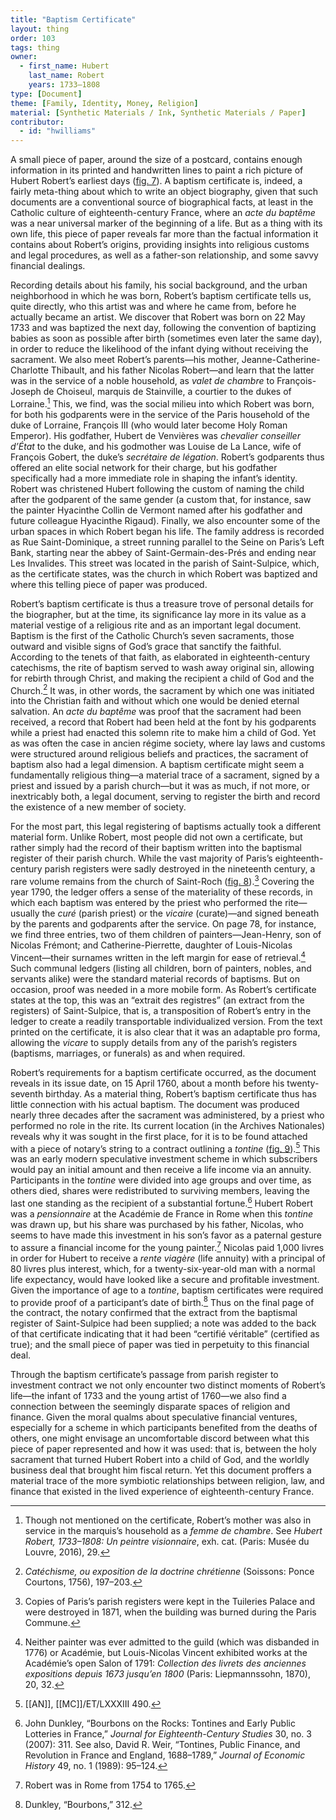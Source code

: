 ```yaml
---
title: "Baptism Certificate"
layout: thing
order: 103
tags: thing
owner:
  - first_name: Hubert
    last_name: Robert
    years: 1733–1808
type: [Document]
theme: [Family, Identity, Money, Religion]
material: [Synthetic Materials / Ink, Synthetic Materials / Paper]
contributor:
  - id: "hwilliams"
---
```


A small piece of paper, around the size of a postcard, contains enough information in its printed and handwritten lines to paint a rich picture of Hubert Robert’s earliest days ([fig. 7](#fig.-7)). A baptism certificate is, indeed, a fairly meta-thing about which to write an object biography, given that such documents are a conventional source of biographical facts, at least in the Catholic culture of eighteenth-century France, where an *acte du baptême* was a near universal marker of the beginning of a life. But as a thing with its own life, this piece of paper reveals far more than the factual information it contains about Robert’s origins, providing insights into religious customs and legal procedures, as well as a father-son relationship, and some savvy financial dealings.

Recording details about his family, his social background, and the urban neighborhood in which he was born, Robert’s baptism certificate tells us, quite directly, who this artist was and where he came from, before he actually became an artist. We discover that Robert was born on 22 May 1733 and was baptized the next day, following the convention of baptizing babies as soon as possible after birth (sometimes even later the same day), in order to reduce the likelihood of the infant dying without receiving the sacrament. We also meet Robert’s parents—his mother, Jeanne-Catherine-Charlotte Thibault, and his father Nicolas Robert—and learn that the latter was in the service of a noble household, as *valet de chambre* to François-Joseph de Choiseul, marquis de Stainville, a courtier to the dukes of Lorraine.[^1] This, we find, was the social milieu into which Robert was born, for both his godparents were in the service of the Paris household of the duke of Lorraine, François III (who would later become Holy Roman Emperor). His godfather, Hubert de Venvières was *chevalier conseiller d’État* to the duke, and his godmother was Louise de La Lance, wife of François Gobert, the duke’s *secrétaire de légation*. Robert’s godparents thus offered an elite social network for their charge, but his godfather specifically had a more immediate role in shaping the infant’s identity. Robert was christened Hubert following the custom of naming the child after the godparent of the same gender (a custom that, for instance, saw the painter Hyacinthe Collin de Vermont named after his godfather and future colleague Hyacinthe Rigaud). Finally, we also encounter some of the urban spaces in which Robert began his life. The family address is recorded as Rue Saint-Dominique, a street running parallel to the Seine on Paris’s Left Bank, starting near the abbey of Saint-Germain-des-Prés and ending near Les Invalides. This street was located in the parish of Saint-Sulpice, which, as the certificate states, was the church in which Robert was baptized and where this telling piece of paper was produced.

Robert’s baptism certificate is thus a treasure trove of personal details for the biographer, but at the time, its significance lay more in its value as a material vestige of a religious rite and as an important legal document. Baptism is the first of the Catholic Church’s seven sacraments, those outward and visible signs of God’s grace that sanctify the faithful. According to the tenets of that faith, as elaborated in eighteenth-century catechisms, the rite of baptism served to wash away original sin, allowing for rebirth through Christ, and making the recipient a child of God and the Church.[^2] It was, in other words, the sacrament by which one was initiated into the Christian faith and without which one would be denied eternal salvation. An *acte du baptême* was proof that the sacrament had been received, a record that Robert had been held at the font by his godparents while a priest had enacted this solemn rite to make him a child of God. Yet as was often the case in ancien régime society, where lay laws and customs were structured around religious beliefs and practices, the sacrament of baptism also had a legal dimension. A baptism certificate might seem a fundamentally religious thing—a material trace of a sacrament, signed by a priest and issued by a parish church—but it was as much, if not more, or inextricably both, a legal document, serving to register the birth and record the existence of a new member of society.

For the most part, this legal registering of baptisms actually took a different material form. Unlike Robert, most people did not own a certificate, but rather simply had the record of their baptism written into the baptismal register of their parish church. While the vast majority of Paris’s eighteenth-century parish registers were sadly destroyed in the nineteenth century, a rare volume remains from the church of Saint-Roch ([fig. 8](#fig.-8)).[^3] Covering the year 1790, the ledger offers a sense of the materiality of these records, in which each baptism was entered by the priest who performed the rite—usually the *curé* (parish priest) or the *vicaire* (curate)—and signed beneath by the parents and godparents after the service. On page 78, for instance, we find three entries, two of them children of painters—Jean-Henry, son of Nicolas Frémont; and Catherine-Pierrette, daughter of Louis-Nicolas Vincent—their surnames written in the left margin for ease of retrieval.[^4] Such communal ledgers (listing all children, born of painters, nobles, and servants alike) were the standard material records of baptisms. But on occasion, proof was needed in a more mobile form. As Robert’s certificate states at the top, this was an “extrait des registres” (an extract from the registers) of Saint-Sulpice, that is, a transposition of Robert’s entry in the ledger to create a readily transportable individualized version. From the text printed on the certificate, it is also clear that it was an adaptable pro forma, allowing the *vicare* to supply details from any of the parish’s registers (baptisms, marriages, or funerals) as and when required.

Robert’s requirements for a baptism certificate occurred, as the document reveals in its issue date, on 15 April 1760, about a month before his twenty-seventh birthday. As a material thing, Robert’s baptism certificate thus has little connection with his actual baptism. The document was produced nearly three decades after the sacrament was administered, by a priest who performed no role in the rite. Its current location (in the Archives Nationales) reveals why it was sought in the first place, for it is to be found attached with a piece of notary’s string to a contract outlining a *tontine* ([fig. 9](#fig.-9)).[^5] This was an early modern speculative investment scheme in which subscribers would pay an initial amount and then receive a life income via an annuity. Participants in the *tontine* were divided into age groups and over time, as others died, shares were redistributed to surviving members, leaving the last one standing as the recipient of a substantial fortune.[^6] Hubert Robert was a *pensionnaire* at the Académie de France in Rome when this *tontine* was drawn up, but his share was purchased by his father, Nicolas, who seems to have made this investment in his son’s favor as a paternal gesture to assure a financial income for the young painter.[^7] Nicolas paid 1,000 livres in order for Hubert to receive a *rente viagère* (life annuity) with a principal of 80 livres plus interest, which, for a twenty-six-year-old man with a normal life expectancy, would have looked like a secure and profitable investment. Given the importance of age to a *tontine*, baptism certificates were required to provide proof of a participant’s date of birth.[^8] Thus on the final page of the contract, the notary confirmed that the extract from the baptismal register of Saint-Sulpice had been supplied; a note was added to the back of that certificate indicating that it had been “certifié véritable” (certified as true); and the small piece of paper was tied in perpetuity to this financial deal.

Through the baptism certificate’s passage from parish register to investment contract we not only encounter two distinct moments of Robert’s life—the infant of 1733 and the young artist of 1760—we also find a connection between the seemingly disparate spaces of religion and finance. Given the moral qualms about speculative financial ventures, especially for a scheme in which participants benefited from the deaths of others, one might envisage an uncomfortable discord between what this piece of paper represented and how it was used: that is, between the holy sacrament that turned Hubert Robert into a child of God, and the worldly business deal that brought him fiscal return. Yet this document proffers a material trace of the more symbiotic relationships between religion, law, and finance that existed in the lived experience of eighteenth-century France.

[^1]: Though not mentioned on the certificate, Robert’s mother was also in service in the marquis’s household as a *femme de chambre*. See *Hubert Robert, 1733–1808: Un peintre visionnaire*, exh. cat. (Paris: Musée du Louvre, 2016), 29.

[^2]: *Catéchisme, ou exposition de la doctrine chrétienne* (Soissons: Ponce Courtons, 1756), 197–203.

[^3]: Copies of Paris’s parish registers were kept in the Tuileries Palace and were destroyed in 1871, when the building was burned during the Paris Commune.

[^4]: Neither painter was ever admitted to the guild (which was disbanded in 1776) or Académie, but Louis-Nicolas Vincent exhibited works at the Académie’s open Salon of 1791: *Collection des livrets des anciennes expositions depuis 1673 jusqu’en 1800* (Paris: Liepmannssohn, 1870), 20, 32.

[^5]: [[AN]], [[MC]]/ET/LXXXIII 490.

[^6]: John Dunkley, “Bourbons on the Rocks: Tontines and Early Public Lotteries in France,” *Journal for Eighteenth-Century Studies* 30, no. 3 (2007): 311. See also, David R. Weir, “Tontines, Public Finance, and Revolution in France and England, 1688–1789,” *Journal of Economic History* 49, no. 1 (1989): 95–124.

[^7]: Robert was in Rome from 1754 to 1765.

[^8]: Dunkley, “Bourbons,” 312.
